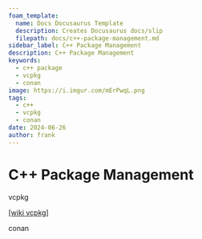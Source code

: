 ```yaml
---
foam_template:
  name: Docs Docusaurus Template
  description: Creates Docusaurus docs/slip
  filepath: docs/c++-package-management.md
sidebar_label: C++ Package Management
description: C++ Package Management
keywords:
  - c++ package
  - vcpkg
  - conan
image: https://i.imgur.com/mErPwqL.png
tags:
  - c++
  - vcpkg
  - conan
date: 2024-06-26
author: frank
---
```


# C++ Package Management

vcpkg

[[wiki vcpkg]](./wiki-vcpkg.mdx)

conan
